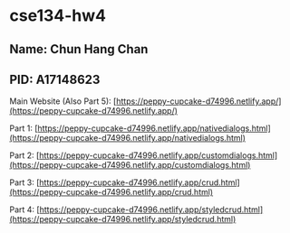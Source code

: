 # cse134-hw4
## Name: Chun Hang Chan
## PID: A17148623

Main Website (Also Part 5): [https://peppy-cupcake-d74996.netlify.app/](https://peppy-cupcake-d74996.netlify.app/)

Part 1: [https://peppy-cupcake-d74996.netlify.app/nativedialogs.html](https://peppy-cupcake-d74996.netlify.app/nativedialogs.html)

Part 2: [https://peppy-cupcake-d74996.netlify.app/customdialogs.html](https://peppy-cupcake-d74996.netlify.app/customdialogs.html)

Part 3: [https://peppy-cupcake-d74996.netlify.app/crud.html](https://peppy-cupcake-d74996.netlify.app/crud.html)

Part 4: [https://peppy-cupcake-d74996.netlify.app/styledcrud.html](https://peppy-cupcake-d74996.netlify.app/styledcrud.html)
